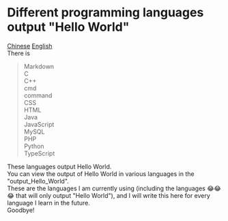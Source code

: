 # Different programming languages output "Hello World"  
[Chinese](README.md) [English](README_en.md)  
There is
> Markdown  
> C  
> C++  
> cmd  
> command  
> CSS  
> HTML  
> Java  
> JavaScript  
> MySQL  
> PHP  
> Python  
> TypeScript

These languages output Hello World.    
You can view the output of Hello World in various languages in the "output_Hello_World".  
These are the languages I am currently using (including the languages 😂😂😂 that will only output "Hello World"), and I
will write this here for every language I learn in the future.  
Goodbye!
